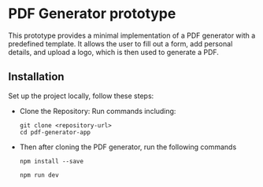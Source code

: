 # PDF Generator prototype

This prototype provides a minimal implementation of a PDF generator with a predefined template. It allows the user to fill out a form, add personal details, and upload a logo, which is then used to generate a PDF.

## Installation

Set up the project locally, follow these steps:

- Clone the Repository:
     Run commands including:
        
     ```git clone <repository-url>```<br />
    ``` cd pdf-generator-app ```
- Then after cloning the PDF generator, run the following commands

    ```npm install --save```<br />

    ```npm run dev```